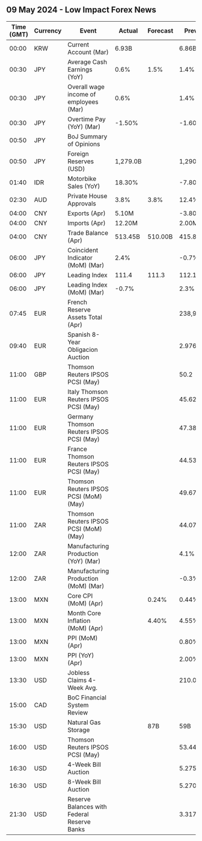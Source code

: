 ## 09 May 2024 - Low Impact Forex News

| Time (GMT) | Currency | Event | Actual | Forecast | Previous |
|------|----------|-------|--------|----------|----------|
| 00:00 | KRW | Current Account (Mar) | 6.93B |  | 6.86B |
| 00:30 | JPY | Average Cash Earnings (YoY) | 0.6% | 1.5% | 1.4% |
| 00:30 | JPY | Overall wage income of employees (Mar) | 0.6% |  | 1.4% |
| 00:30 | JPY | Overtime Pay (YoY) (Mar) | -1.50% |  | -1.60% |
| 00:50 | JPY | BoJ Summary of Opinions |  |  |  |
| 00:50 | JPY | Foreign Reserves (USD) | 1,279.0B |  | 1,290.6B |
| 01:40 | IDR | Motorbike Sales (YoY) | 18.30% |  | -7.80% |
| 02:30 | AUD | Private House Approvals | 3.8% | 3.8% | 12.4% |
| 04:00 | CNY | Exports (Apr) | 5.10M |  | -3.80M |
| 04:00 | CNY | Imports (Apr) | 12.20M |  | 2.00M |
| 04:00 | CNY | Trade Balance (Apr) | 513.45B | 510.00B | 415.86B |
| 06:00 | JPY | Coincident Indicator (MoM) (Mar) | 2.4% |  | -0.7% |
| 06:00 | JPY | Leading Index | 111.4 | 111.3 | 112.1 |
| 06:00 | JPY | Leading Index (MoM) (Mar) | -0.7% |  | 2.3% |
| 07:45 | EUR | French Reserve Assets Total (Apr) |  |  | 238,902.0M |
| 09:40 | EUR | Spanish 8-Year Obligacion Auction |  |  | 2.976% |
| 11:00 | GBP | Thomson Reuters IPSOS PCSI (May) |  |  | 50.2 |
| 11:00 | EUR | Italy Thomson Reuters IPSOS PCSI (May) |  |  | 45.62 |
| 11:00 | EUR | Germany Thomson Reuters IPSOS PCSI (May) |  |  | 47.38 |
| 11:00 | EUR | France Thomson Reuters IPSOS PCSI (May) |  |  | 44.53 |
| 11:00 | EUR | Thomson Reuters IPSOS PCSI (MoM) (May) |  |  | 49.67 |
| 11:00 | ZAR | Thomson Reuters IPSOS PCSI (MoM) (May) |  |  | 44.07 |
| 12:00 | ZAR | Manufacturing Production (YoY) (Mar) |  |  | 4.1% |
| 12:00 | ZAR | Manufacturing Production (MoM) (Mar) |  |  | -0.3% |
| 13:00 | MXN | Core CPI (MoM) (Apr) |  | 0.24% | 0.44% |
| 13:00 | MXN | Month Core Inflation (MoM) (Apr) |  | 4.40% | 4.55% |
| 13:00 | MXN | PPI (MoM) (Apr) |  |  | 0.80% |
| 13:00 | MXN | PPI (YoY) (Apr) |  |  | 2.00% |
| 13:30 | USD | Jobless Claims 4-Week Avg. |  |  | 210.00K |
| 15:00 | CAD | BoC Financial System Review |  |  |  |
| 15:30 | USD | Natural Gas Storage |  | 87B | 59B |
| 16:00 | USD | Thomson Reuters IPSOS PCSI (May) |  |  | 53.44 |
| 16:30 | USD | 4-Week Bill Auction |  |  | 5.275% |
| 16:30 | USD | 8-Week Bill Auction |  |  | 5.270% |
| 21:30 | USD | Reserve Balances with Federal Reserve Banks |  |  | 3.317T |
